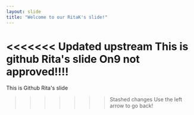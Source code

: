 ```yaml
---
layout: slide
title: "Welcome to our RitaK's slide!"
---
```


<<<<<<< Updated upstream
This is github Rita's slide On9 not approved!!!!
=======
This is Github Rita's slide
>>>>>>> Stashed changes
Use the left arrow to go back!

